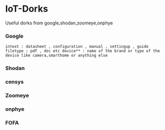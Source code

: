 # IoT-Dorks
Useful dorks from google,shodan,zoomeye,onphye



### Google
 `intext : datasheet , configuration , manual , settingup , guide
    filetype : pdf , doc etc
    device** : name of the brand or type of the device like camera,smarthome or anything else`


### Shodan



### censys


### Zoomeye



### onphye


### FOFA


